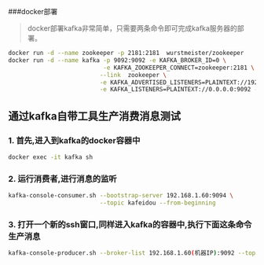 ###docker部署
> docker部署kafka非常简单，只需要两条命令即可完成kafka服务器的部署。
```bash
docker run -d --name zookeeper -p 2181:2181  wurstmeister/zookeeper
docker run -d --name kafka -p 9092:9092 -e KAFKA_BROKER_ID=0 \
                           -e KAFKA_ZOOKEEPER_CONNECT=zookeeper:2181 \
                          --link  zookeeper \
                          -e KAFKA_ADVERTISED_LISTENERS=PLAINTEXT://192.168.1.60(机器IP):9092 \
                          -e KAFKA_LISTENERS=PLAINTEXT://0.0.0.0:9092 -t wurstmeister/kafka
```
## 通过kafka自带工具生产消费消息测试
### 1. 首先,进入到kafka的docker容器中
```bash
docker exec -it kafka sh
```
### 2. 运行消费者,进行消息的监听
```bash
kafka-console-consumer.sh --bootstrap-server 192.168.1.60:9094 \
                          --topic kafeidou --from-beginning
```
### 3. 打开一个新的ssh窗口,同样进入kafka的容器中,执行下面这条命令生产消息

```bash
kafka-console-producer.sh --broker-list 192.168.1.60(机器IP):9092 --topic kafeidou
```
